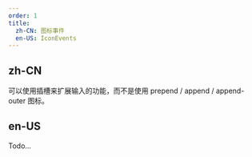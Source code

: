 ```yaml
---
order: 1
title:
  zh-CN: 图标事件
  en-US: IconEvents
---
```


## zh-CN

可以使用插槽来扩展输入的功能，而不是使用 prepend / append / append-outer 图标。

## en-US

Todo...
